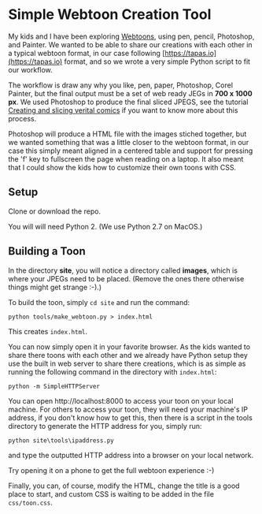 # Simple Webtoon Creation Tool

My kids and I have been exploring [Webtoons](https://en.wikipedia.org/wiki/Webtoon), using pen, pencil, Photoshop, and Painter. We wanted to be able to share our creations with each other in a typical webtoon format, in our case following [https://tapas.io](https://tapas.io) format, and so we wrote a very simple Python script to fit our workflow.

The workflow is draw any why you like, pen, paper, Photoshop, Corel Painter, but the final output must be a set of web ready JEGs in **700 x 1000 px**. We used Photoshop to produce the final sliced JPEGS, see the tutorial [Creating and slicing verital comics](https://www.webtoons.com/en/challenge/ikous-tutorials/creating-and-slicing-vertical-comics/viewer?title_no=9019&episode_no=1) if you want to know more about this process.

Photoshop will produce a HTML file with the images stiched together, but we wanted something that was a little closer to the webtoon format, in our case this simply meant aligned in a centered table and support for pressing the 'f' key to fullscreen the page when reading on a laptop. It also meant that I could show the kids how to customize their own toons with CSS.

## Setup

Clone or download the repo.

You will will need Python 2. (We use Python 2.7 on MacOS.)

## Building a Toon

In the directory **site**, you will notice a directory called **images**, which is where your JPEGs need to be placed. (Remove the ones there otherwise things might get strange :-).)

To build the toon, simply ```cd site``` and run the command:

```
python tools/make_webtoon.py > index.html
```

This creates ```index.html```.

You can now simply open it in your favorite browser. As the kids wanted to share there toons with each other and we already have Python setup they use the built in web server to share there creations, which is as simple as running the following command in the directory with ```index.html```:

```
python -m SimpleHTTPServer
```

You can open http://localhost:8000 to access your toon on your local machine. For others to access your toon, they will need your machine's IP address, if you don't know how to get this, then there is a script in the tools directory to generate the HTTP address for you, simply run:

```
python site\tools\ipaddress.py
```

and type the outputted HTTP address into a browser on your local network. 

Try opening it on a phone to get the full webtoon experience :-)

Finally, you can, of course, modify the HTML, change the title is a good place to start, and custom CSS is waiting 
to be added in the file ```css/toon.css```.
